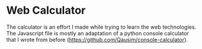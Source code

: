 # Web Calculator

The calculator is an effort I made while trying to learn the web
technologies.
The Javascript file is mostly an adaptation of a python console
calculator that I wrote from before (https://github.com/Qausim/console-calculator).
